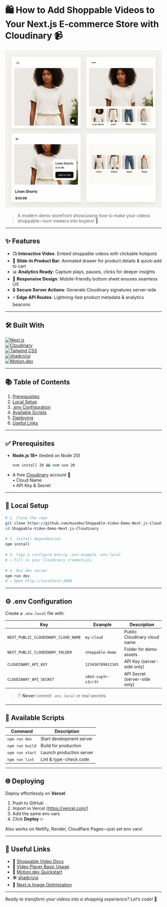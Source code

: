 # 🛍️ How to Add Shoppable Videos to Your Next.js E-commerce Store with Cloudinary 📹

![Shoppable Video Demo Preview](demo.png)

> A modern demo storefront showcasing how to make your videos shoppable—turn viewers into buyers! 🚀

---

## ✨ Features

- 📺 **Interactive Video**: Embed shoppable videos with clickable hotspots
- 🛒 **Slide-In Product Bar**: Animated drawer for product details & quick-add to cart
- 📊 **Analytics Ready**: Capture plays, pauses, clicks for deeper insights
- 📱 **Responsive Design**: Mobile-friendly bottom sheet ensures seamless UX
- 🔒 **Secure Server Actions**: Generate Cloudinary signatures server-side
- ⚡ **Edge API Routes**: Lightning-fast product metadata & analytics beacons

---

## 🛠️ Built With

[![Next.js](https://img.shields.io/badge/Next.js-15-blue?logo=next.js)](https://nextjs.org/)  
[![Cloudinary](https://img.shields.io/badge/Cloudinary-Video--Player-lightblue?logo=cloudinary)](https://cloudinary.com/)  
[![Tailwind CSS](https://img.shields.io/badge/Tailwind-4.0-38BDF8?logo=tailwindcss)](https://tailwindcss.com/)  
[![shadcn/ui](https://img.shields.io/badge/shadcn.ui-components-pink?logo=tailwindcss)](https://ui.shadcn.com/)  
[![Motion.dev](https://img.shields.io/badge/Motion.dev-framer--motion-orange?logo=motion)](https://motion.dev/)

---

## 📚 Table of Contents

1. [Prerequisites](#prerequisites)
2. [Local Setup](#local-setup)
3. [.env Configuration](#env-configuration)
4. [Available Scripts](#available-scripts)
5. [Deploying](#deploying)
6. [Useful Links](#useful-links)

---

## ✅ Prerequisites

- **Node.js 18+** (tested on Node 20)  
  ```bash
  nvm install 20 && nvm use 20
  ```
- A free [Cloudinary](https://cloudinary.com/) account 🔑  
  • Cloud Name  
  • API Key & Secret

---

## 🚀 Local Setup

```bash
# 1. Clone the repo
git clone https://github.com/musebe/Shoppable-Video-Demo-Next.js-Cloudinary.git
cd Shoppable-Video-Demo-Next.js-Cloudinary

# 2. Install dependencies
npm install

# 3. Copy & configure env\cp .env.example .env.local
# → Fill in your Cloudinary credentials

# 4. Run dev server
npm run dev
# → Open http://localhost:3000
```

---

## ⚙️ .env Configuration

Create a `.env.local` file with:

| Key                                 | Example             | Description                             |
|-------------------------------------|---------------------|-----------------------------------------|
| `NEXT_PUBLIC_CLOUDINARY_CLOUD_NAME` | `my-cloud`          | Public Cloudinary cloud name            |
| `NEXT_PUBLIC_CLOUDINARY_FOLDER`     | `shoppable-demo`    | Folder for demo assets                  |
| `CLOUDINARY_API_KEY`                | `123456789012345`   | API Key (server-side only)              |
| `CLOUDINARY_API_SECRET`             | `s0m3-sup3r-s3cr3t` | API Secret (server-side only)           |

> ✋ **Never** commit `.env.local` or real secrets.

---

## 📜 Available Scripts

| Command         | Description                            |
|-----------------|----------------------------------------|
| `npm run dev`   | Start development server               |
| `npm run build` | Build for production                   |
| `npm run start` | Launch production server               |
| `npm run lint`  | Lint & type-check code                 |

---

## 🌐 Deploying

Deploy effortlessly on **Vercel**:

1. Push to GitHub
2. Import in Vercel (https://vercel.com/)
3. Add the same env vars
4. Click **Deploy** 🔥

Also works on Netlify, Render, Cloudflare Pages—just set env vars!

---

## 🔗 Useful Links

- 📘 [Shoppable Video Docs](https://cloudinary.com/documentation/video_player_shoppable_videos)
- 📘 [Video Player Basic Usage](https://next.cloudinary.dev/cldvideoplayer/basic-usage)
- 💫 [Motion.dev Quickstart](https://motion.dev/docs/react-quick-start)
- 🛠 [shadcn/ui](https://ui.shadcn.com/)
- 🧠 [Next.js Image Optimization](https://nextjs.org/docs/app/building-your-application/optimizing/images)

---

_Ready to transform your videos into a shopping experience? Let’s code!_ 🎉

